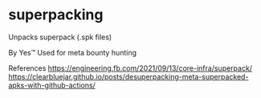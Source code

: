# superpacking
Unpacks superpack (.spk files)

By Yes™
Used for meta bounty hunting

References
https://engineering.fb.com/2021/09/13/core-infra/superpack/
https://clearbluejar.github.io/posts/desuperpacking-meta-superpacked-apks-with-github-actions/
